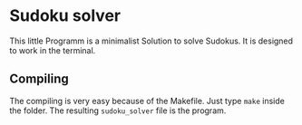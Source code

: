 # Sudoku solver

This little Programm is a minimalist Solution to solve Sudokus. It is designed to work in the terminal.

## Compiling

The compiling is very easy because of the Makefile. Just type `make` inside the folder. The resulting `sudoku_solver` file is the program.
